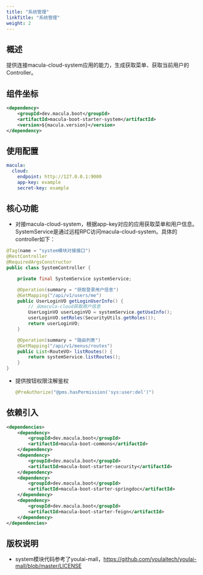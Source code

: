 ```yaml
---
title: "系统管理"
linkTitle: "系统管理"
weight: 2
---
```


## 概述

提供连接macula-cloud-system应用的能力，生成获取菜单、获取当前用户的Controller。



## 组件坐标

```xml
<dependency>
    <groupId>dev.macula.boot</groupId>
    <artifactId>macula-boot-starter-system</artifactId>
    <version>${macula.version}</version>
</dependency>
```



## 使用配置

```yaml
macula:
  cloud:
    endpoint: http://127.0.0.1:9000
    app-key: example
    secret-key: example
```



## 核心功能

- 对接macula-cloud-system，根据app-key对应的应用获取菜单和用户信息。SystemService是通过远程RPC访问macula-cloud-system。具体的controller如下：

```java
@Tag(name = "system模块对接接口")
@RestController
@RequiredArgsConstructor
public class SystemController {

    private final SystemService systemService;

    @Operation(summary = "获取登录用户信息")
    @GetMapping("/api/v1/users/me")
    public UserLoginVO getLoginUserInfo() {
        // 从macula-cloud获取用户信息
        UserLoginVO userLoginVO = systemService.getUseInfo();
        userLoginVO.setRoles(SecurityUtils.getRoles());
        return userLoginVO;
    }

    @Operation(summary = "路由列表")
    @GetMapping("/api/v1/menus/routes")
    public List<RouteVO> listRoutes() {
        return systemService.listRoutes();
    }
}
```

- 提供按钮权限注解鉴权

  ```java
  @PreAuthorize("@pms.hasPermission('sys:user:del')")
  ```

  

## 依赖引入

```xml
<dependencies>
    <dependency>
        <groupId>dev.macula.boot</groupId>
        <artifactId>macula-boot-commons</artifactId>
    </dependency>
    <dependency>
        <groupId>dev.macula.boot</groupId>
        <artifactId>macula-boot-starter-security</artifactId>
    </dependency>
    <dependency>
        <groupId>dev.macula.boot</groupId>
        <artifactId>macula-boot-starter-springdoc</artifactId>
    </dependency>
    <dependency>
        <groupId>dev.macula.boot</groupId>
        <artifactId>macula-boot-starter-feign</artifactId>
    </dependency>
</dependencies>
```



## 版权说明

- system模块代码参考了youlai-mall，https://github.com/youlaitech/youlai-mall/blob/master/LICENSE